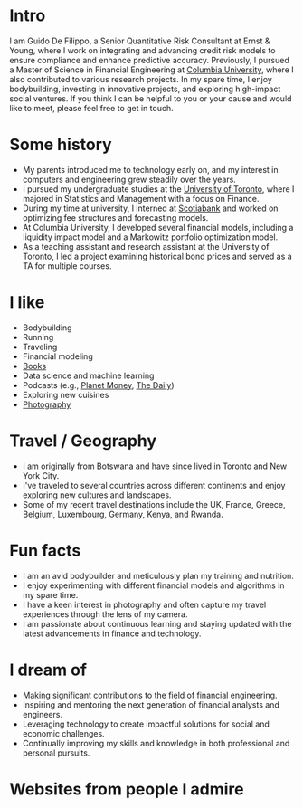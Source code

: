 # Intro

I am Guido De Filippo, a Senior Quantitative Risk Consultant at Ernst & Young, where I work on integrating and advancing credit risk models to ensure compliance and enhance predictive accuracy. Previously, I pursued a Master of Science in Financial Engineering at [Columbia University](https://engineering.columbia.edu/), where I also contributed to various research projects. In my spare time, I enjoy bodybuilding, investing in innovative projects, and exploring high-impact social ventures. If you think I can be helpful to you or your cause and would like to meet, please feel free to get in touch.

# Some history

- My parents introduced me to technology early on, and my interest in computers and engineering grew steadily over the years.
- I pursued my undergraduate studies at the [University of Toronto](https://www.utoronto.ca/), where I majored in Statistics and Management with a focus on Finance.
- During my time at university, I interned at [Scotiabank](https://www.scotiabank.com/) and worked on optimizing fee structures and forecasting models.
- At Columbia University, I developed several financial models, including a liquidity impact model and a Markowitz portfolio optimization model.
- As a teaching assistant and research assistant at the University of Toronto, I led a project examining historical bond prices and served as a TA for multiple courses.

# I like

- Bodybuilding
- Running
- Traveling
- Financial modeling
- [Books](https://www.goodreads.com/)
- Data science and machine learning
- Podcasts (e.g., [Planet Money](https://www.npr.org/sections/money/), [The Daily](https://www.nytimes.com/column/the-daily))
- Exploring new cuisines
- [Photography](https://instagram.com/)

# Travel / Geography

- I am originally from Botswana and have since lived in Toronto and New York City.
- I've traveled to several countries across different continents and enjoy exploring new cultures and landscapes.
- Some of my recent travel destinations include the UK, France, Greece, Belgium, Luxembourg, Germany, Kenya, and Rwanda.

# Fun facts

- I am an avid bodybuilder and meticulously plan my training and nutrition.
- I enjoy experimenting with different financial models and algorithms in my spare time.
- I have a keen interest in photography and often capture my travel experiences through the lens of my camera.
- I am passionate about continuous learning and staying updated with the latest advancements in finance and technology.

# I dream of

- Making significant contributions to the field of financial engineering.
- Inspiring and mentoring the next generation of financial analysts and engineers.
- Leveraging technology to create impactful solutions for social and economic challenges.
- Continually improving my skills and knowledge in both professional and personal pursuits.

# Websites from people I admire

<!-- - [Andrew Ng](https://www.andrewng.org/)
- [Elon Musk](https://www.tesla.com/elon-musk)
- [Ray Dalio](https://www.principles.com/ray-dalio/)
- [Nassim Nicholas Taleb](https://fooledbyrandomness.com/)
- [Khan Academy](https://www.khanacademy.org/)

If we are friends and you feel like you belong on this list, you're probably right. Submit a PR, or ask me and I'll add you. -->
